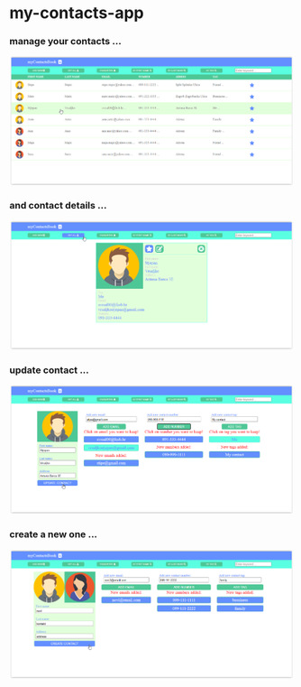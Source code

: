 # my-contacts-app

### manage your contacts ...

<img src='./readmeImages/my-contacts-app1.png' alt='my-contacts-app' >

### and contact details ...

<img src='./readmeImages/my-contacts-app2.png' alt='my-contacts-app' >

### update contact ...

<img src='./readmeImages/my-contacts-app3.png' alt='my-contacts-app' >

### create a new one ...

<img src='./readmeImages/my-contacts-app4.png' alt='my-contacts-app' >
